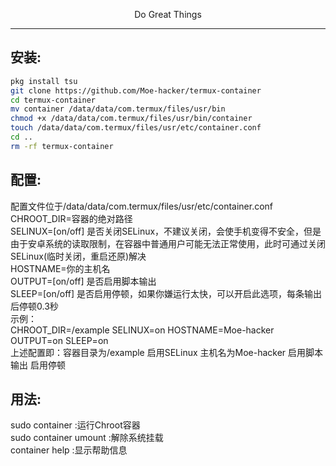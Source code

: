 <p align="center">Do Great Things</p>         

--------
## 安装:
```sh
pkg install tsu
git clone https://github.com/Moe-hacker/termux-container
cd termux-container
mv container /data/data/com.termux/files/usr/bin
chmod +x /data/data/com.termux/files/usr/bin/container
touch /data/data/com.termux/files/usr/etc/container.conf
cd ..
rm -rf termux-container
```
## 配置:
配置文件位于/data/data/com.termux/files/usr/etc/container.conf      
CHROOT_DIR=容器的绝对路径      
SELINUX=[on/off] 是否关闭SELinux，不建议关闭，会使手机变得不安全，但是由于安卓系统的读取限制，在容器中普通用户可能无法正常使用，此时可通过关闭SELinux(临时关闭，重启还原)解决      
HOSTNAME=你的主机名      
OUTPUT=[on/off] 是否启用脚本输出      
SLEEP=[on/off] 是否启用停顿，如果你嫌运行太快，可以开启此选项，每条输出后停顿0.3秒      
示例：      
CHROOT_DIR=/example SELINUX=on HOSTNAME=Moe-hacker OUTPUT=on SLEEP=on      
上述配置即：容器目录为/example 启用SELinux 主机名为Moe-hacker 启用脚本输出 启用停顿        
## 用法:
sudo container :运行Chroot容器      
sudo container umount :解除系统挂载      
container help :显示帮助信息      
